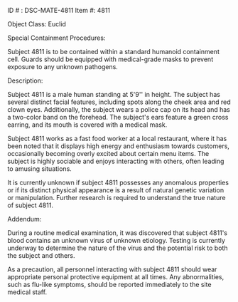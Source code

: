 ID # : DSC-MATE-4811
Item #: 4811

Object Class: Euclid

Special Containment Procedures:

Subject 4811 is to be contained within a standard humanoid containment cell. Guards should be equipped with medical-grade masks to prevent exposure to any unknown pathogens.

Description:

Subject 4811 is a male human standing at 5'9'' in height. The subject has several distinct facial features, including spots along the cheek area and red clown eyes. Additionally, the subject wears a police cap on its head and has a two-color band on the forehead. The subject's ears feature a green cross earring, and its mouth is covered with a medical mask.

Subject 4811 works as a fast food worker at a local restaurant, where it has been noted that it displays high energy and enthusiasm towards customers, occasionally becoming overly excited about certain menu items. The subject is highly sociable and enjoys interacting with others, often leading to amusing situations.

It is currently unknown if subject 4811 possesses any anomalous properties or if its distinct physical appearance is a result of natural genetic variation or manipulation. Further research is required to understand the true nature of subject 4811.

Addendum:

During a routine medical examination, it was discovered that subject 4811's blood contains an unknown virus of unknown etiology. Testing is currently underway to determine the nature of the virus and the potential risk to both the subject and others.

As a precaution, all personnel interacting with subject 4811 should wear appropriate personal protective equipment at all times. Any abnormalities, such as flu-like symptoms, should be reported immediately to the site medical staff.